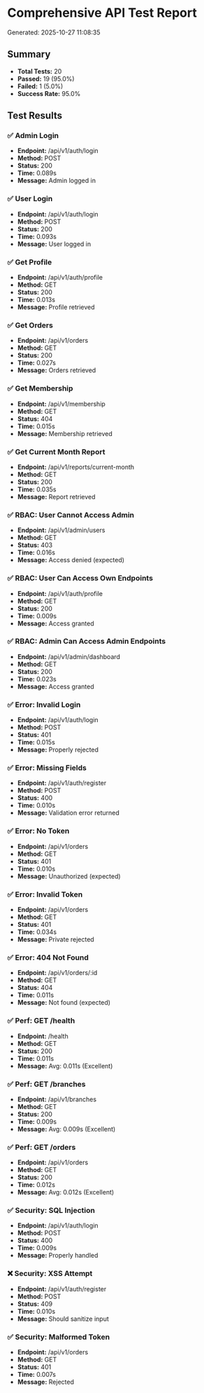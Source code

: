 # Comprehensive API Test Report
Generated: 2025-10-27 11:08:35

## Summary


- **Total Tests:** 20
- **Passed:** 19 (95.0%)
- **Failed:** 1 (5.0%)
- **Success Rate:** 95.0%

## Test Results

### ✅ Admin Login

- **Endpoint:** /api/v1/auth/login
- **Method:** POST
- **Status:** 200
- **Time:** 0.089s
- **Message:** Admin logged in

### ✅ User Login

- **Endpoint:** /api/v1/auth/login
- **Method:** POST
- **Status:** 200
- **Time:** 0.093s
- **Message:** User logged in

### ✅ Get Profile

- **Endpoint:** /api/v1/auth/profile
- **Method:** GET
- **Status:** 200
- **Time:** 0.013s
- **Message:** Profile retrieved

### ✅ Get Orders

- **Endpoint:** /api/v1/orders
- **Method:** GET
- **Status:** 200
- **Time:** 0.027s
- **Message:** Orders retrieved

### ✅ Get Membership

- **Endpoint:** /api/v1/membership
- **Method:** GET
- **Status:** 404
- **Time:** 0.015s
- **Message:** Membership retrieved

### ✅ Get Current Month Report

- **Endpoint:** /api/v1/reports/current-month
- **Method:** GET
- **Status:** 200
- **Time:** 0.035s
- **Message:** Report retrieved

### ✅ RBAC: User Cannot Access Admin

- **Endpoint:** /api/v1/admin/users
- **Method:** GET
- **Status:** 403
- **Time:** 0.016s
- **Message:** Access denied (expected)

### ✅ RBAC: User Can Access Own Endpoints

- **Endpoint:** /api/v1/auth/profile
- **Method:** GET
- **Status:** 200
- **Time:** 0.009s
- **Message:** Access granted

### ✅ RBAC: Admin Can Access Admin Endpoints

- **Endpoint:** /api/v1/admin/dashboard
- **Method:** GET
- **Status:** 200
- **Time:** 0.023s
- **Message:** Access granted

### ✅ Error: Invalid Login

- **Endpoint:** /api/v1/auth/login
- **Method:** POST
- **Status:** 401
- **Time:** 0.015s
- **Message:** Properly rejected

### ✅ Error: Missing Fields

- **Endpoint:** /api/v1/auth/register
- **Method:** POST
- **Status:** 400
- **Time:** 0.010s
- **Message:** Validation error returned

### ✅ Error: No Token

- **Endpoint:** /api/v1/orders
- **Method:** GET
- **Status:** 401
- **Time:** 0.010s
- **Message:** Unauthorized (expected)

### ✅ Error: Invalid Token

- **Endpoint:** /api/v1/orders
- **Method:** GET
- **Status:** 401
- **Time:** 0.034s
- **Message:** Private rejected

### ✅ Error: 404 Not Found

- **Endpoint:** /api/v1/orders/:id
- **Method:** GET
- **Status:** 404
- **Time:** 0.011s
- **Message:** Not found (expected)

### ✅ Perf: GET /health

- **Endpoint:** /health
- **Method:** GET
- **Status:** 200
- **Time:** 0.011s
- **Message:** Avg: 0.011s (Excellent)

### ✅ Perf: GET /branches

- **Endpoint:** /api/v1/branches
- **Method:** GET
- **Status:** 200
- **Time:** 0.009s
- **Message:** Avg: 0.009s (Excellent)

### ✅ Perf: GET /orders

- **Endpoint:** /api/v1/orders
- **Method:** GET
- **Status:** 200
- **Time:** 0.012s
- **Message:** Avg: 0.012s (Excellent)

### ✅ Security: SQL Injection

- **Endpoint:** /api/v1/auth/login
- **Method:** POST
- **Status:** 400
- **Time:** 0.009s
- **Message:** Properly handled

### ❌ Security: XSS Attempt

- **Endpoint:** /api/v1/auth/register
- **Method:** POST
- **Status:** 409
- **Time:** 0.010s
- **Message:** Should sanitize input

### ✅ Security: Malformed Token

- **Endpoint:** /api/v1/orders
- **Method:** GET
- **Status:** 401
- **Time:** 0.007s
- **Message:** Rejected

